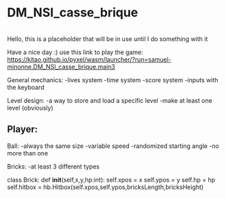 # DM_NSI_casse_brique
</br>
Hello, this is a placeholder that will be in use until I do something with it

Have a nice day :)
 use this link to play the game:  https://kitao.github.io/pyxel/wasm/launcher/?run=samuel-minonne.DM_NSI_casse_brique.main3


General mechanics:
-lives system
-time system
-score system
-inputs with the keyboard

Level design:
-a way to store and load a specific level
-make at least one level (obviously)

Player:
-

Ball:
-always the same size
-variable speed
-randomized starting angle
-no more than one

Bricks:
-at least 3 different types
</br>

class Brick:
    def __init__(self,x,y,hp:int):
        self.xpos = x
        self.ypos = y
        self.hp = hp
        self.hitbox = hb.Hitbox(self.xpos,self.ypos,bricksLength,bricksHeight)
